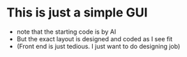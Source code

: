 # This is just a simple GUI 
- note that the starting code is by AI
- But the exact layout is designed and coded as I see fit
- (Front end is just tedious. I just want to do designing job)